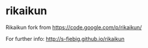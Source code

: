 rikaikun
========

Rikaikun fork from https://code.google.com/p/rikaikun/

For further info: http://s-fiebig.github.io/rikaikun
